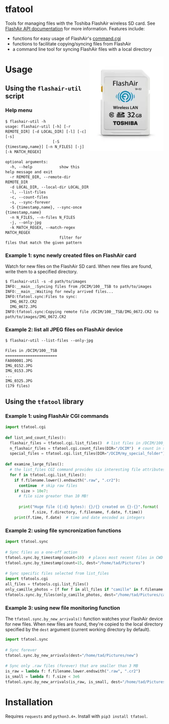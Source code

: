 # tfatool

Tools for managing files with the Toshiba FlashAir wireless SD card.
See [FlashAir API documentation](https://flashair-developers.com/en/documents/api/) for more information. Features include:

* functions for easy usage of FlashAir's [command.cgi](https://flashair-developers.com/en/documents/api/commandcgi/)
* functions to facilitate copying/syncing files from FlashAir
* a command line tool for syncing FlashAir files with a local directory
<img align="right" src="_docs/flashair.jpg">

# Usage
## Using the `flashair-util` script
### Help menu
```
$ flashair-util -h
usage: flashair-util [-h] [-r REMOTE_DIR] [-d LOCAL_DIR] [-l] [-c] [-s]
                     [-S {timestamp,name}] [-n N_FILES] [-j] [-k MATCH_REGEX]

optional arguments:
  -h, --help            show this help message and exit
  -r REMOTE_DIR, --remote-dir REMOTE_DIR
  -d LOCAL_DIR, --local-dir LOCAL_DIR
  -l, --list-files
  -c, --count-files
  -s, --sync-forever
  -S {timestamp,name}, --sync-once {timestamp,name}
  -n N_FILES, --n-files N_FILES
  -j, --only-jpg
  -k MATCH_REGEX, --match-regex MATCH_REGEX
                        filter for files that match the given pattern
```

### Example 1: sync newly created files on FlashAir card
Watch for new files on the FlashAir SD card. When new files are found,
write them to a specified directory.

```
$ flashair-util -s -d path/to/images 
INFO:__main__:Syncing files from /DCIM/100__TSB to path/to/images
INFO:__main__:Waiting for newly arrived files...
INFO:tfatool.sync:Files to sync:
  IMG_0672.CR2
  IMG_0672.JPG
INFO:tfatool.sync:Copying remote file /DCIM/100__TSB/IMG_0672.CR2 to path/to/images/IMG_0672.CR2
```


### Example 2: list all JPEG files on FlashAir device
```
$ flashair-util --list-files --only-jpg

Files in /DCIM/100__TSB
=======================
FA000001.JPG
IMG_0152.JPG
IMG_0153.JPG
...
IMG_0325.JPG
(179 files)
```

## Using the `tfatool` library
### Example 1: using FlashAir CGI commands
```python
import tfatool.cgi

def list_and_count_files():
  flashair_files = tfatool.cgi.list_files()  # list files in /DCIM/100__TSB by default
  n_flashair_files = tfatool.cgi.count_files(DIR="/DCIM")  # count in specific directory
  special_files = tfatool.cgi.list_files(DIR="/DCIM/my_special_folder")
  
def examine_large_files():
  # the list_files CGI command provides six interesting file attributes
  for f in tfatool.cgi.list_files():
    if f.filename.lower().endswith(".raw", ".cr2"):
      continue  # skip raw files
    if size > 10e7:
      # file size greater than 10 MB!
      
      print("Huge file ({:d} bytes): {}/{} created on {}-{}".format(
            f.size, f.directory, f.filename, f.date, f.time))
    print(f.time, f.date)  # time and date encoded as integers
```

### Example 2: using file syncronization functions

```python
import tfatool.sync

# Sync files as a one-off action
tfatool.sync.by_timestamp(count=10)  # places most recent files in CWD by default
tfatool.sync.by_timestamp(count=15, dest="/home/tad/Pictures")

# Sync specific files selected from list_files
import tfatools.cgi
all_files = tfatools.cgi.list_files()
only_camille_photos = [f for f in all_files if "camille" in f.filename.lower()]
tfatools.sync.by_files(only_camille_photos, dest="/home/tad/Pictures/camille")
```

### Example 3: using new file monitoring function
The `tfatool.sync.by_new_arrivals()` function watches your FlashAir device
for new files. When new files are found, they're copied to the local directory
specified by the `dest` argument (current working directory by default).

```python
import tfatool.sync

# Sync forever
tfatool.sync.by_new_arrivals(dest="/home/tad/Pictures/new")

# Sync only .raw files (forever) that are smaller than 3 MB
is_raw = lambda f: f.filename.lower.endswith(".raw", ".cr2")
is_small = lambda f: f.size < 3e6
tfatool.sync.by_new_arrivals(is_raw, is_small, dest="/home/tad/Pictures/raw")
```

# Installation
Requires `requests` and `python3.4+`. Install with `pip3 install tfatool`.
